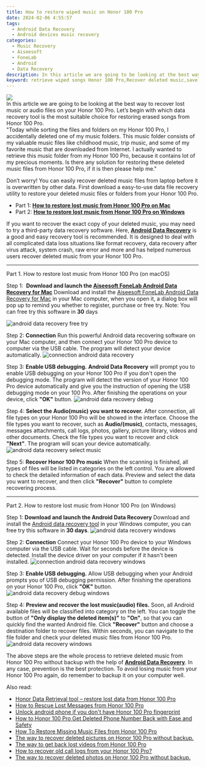 ```yaml
---
title: How to restore wiped music on Honor 100 Pro
date: 2024-02-06 4:55:57
tags: 
  - Android Data Recovery
  - Android devices music recovery
categories: 
  - Music Recovery
  - Aiseesoft
  - FoneLab
  - Android
  - Data Recovery
description: In this article we are going to be looking at the best way to recover lost music or audio files on your Honor 100 Pro. Let’s begin with which data recovery tool is the most suitable choice for restoring erased songs from Honor 100 Pro.
keyword: retrieve wiped songs Honor 100 Pro,Recover deleted music,save lost music on Honor 100 Pro,broken Honor 100 Pro music recovery solution,recover lost songs from Honor 100 Pro,restore deleted songs files on Honor 100 Pro,Honor 100 Pro retrieve deleted song,Honor 100 Pro reset but recover music,lost all song in Honor 100 Pro again,Honor 100 Pro deleted song,how to refind deleted song from Honor 100 Pro,how to recover song on Honor 100 Pro
---
```


<img src="https://img0mobiles.techidaily.com/images/best-assets/devices/honor/honor-100-pro/4.jpg" class="atpl-imgstyle"  />

<div class="atpl-content atpl-for-fonelab-android recover-music">

<div class="atpl-post-description-part-1">
In this article we are going to be looking at the best way to recover lost music or audio files on your Honor 100 Pro. Let’s begin with which data recovery tool is the most suitable choice for restoring erased songs from Honor 100 Pro.
</div>



<div class="atpl-post-description-part-2">
<div class="tpl-content-sub-paragraph-question">
  "Today while sorting the files and folders on my Honor 100 Pro, I accidentally deleted one of my music folders. This music folder consists of my valuable music files like childhood music, trip music, and some of my favorite music that are downloaded from Internet. I actually wanted to retrieve this music folder from my Honor 100 Pro, because it contains lot of my precious moments. Is there any solution for restoring these deleted music files from Honor 100 Pro, if it is then please help me."
</div>
<div class="tpl-content-sub-paragraph-content">
<p>
  Don’t worry! You can easily recover deleted music files from laptop before it is overwritten by other data. First download a easy-to-use data file recovery utility to restore your deleted music files or folders from your Honor 100 Pro.
</p>
</div>
</div>

<ul>
  <li>Part 1: <strong><a href="#p1">How to restore lost music from Honor 100 Pro on Mac</a></strong></li>
  <li>Part 2: <strong><a href="#p2">How to restore lost music from Honor 100 Pro on Windows</a></strong></li>
</ul>


<div class="atpl-post-description-part-3">
<div class="tpl-content-sub-paragraph-normal">
  <p>
    If you want to recover the exact copy of your deleted music, you may need to try a third-party data recovery software. Here, <a href="https://tools.techidaily.com/aiseesoft-android-data-recovery/" target="_blank" rel="noopener"><strong>Android Data Recovery</strong></a> is a good and easy recovery tool is recommended. It is designed to deal with all complicated data loss situations like format recovery, data recovery after virus attack, system crash, raw error and more and has helped numerous users recover deleted music from your Honor 100 Pro.
  </p>
</div>
</div>



<!-- Part 1 -->
<a id="p1" name="p1" ></a><hr>

<div>
  <span class="atpl-step-part-style">Part 1. How to restore lost music from Honor 100 Pro (on macOS)</span>
</div>

<span class="atpl-stepstyle-a"><span>Step 1: </span></span> <strong>Download and launch the <a href="https://tools.techidaily.com/aiseesoft-android-data-recovery-for-mac/" target="_blank" rel="noopener">Aiseesoft FoneLab Android Data Recovery for Mac</a></strong>
Download and install the <a href="https://tools.techidaily.com/aiseesoft-android-data-recovery-for-mac/" target="_blank" rel="noopener">Aiseesoft FoneLab Android Data Recovery for Mac</a> in your Mac computer, when you open it, a dialog box will pop up to remind you whether to register, purchase or free try.
Note: You can free try this software in <strong>30</strong> days

<img src="https://tools.techidaily.com/images/apps/aiseesoft/android-data-recovery/mac-free-try.png" class="atpl-imgstyle" alt="android data recovery free try" />

<span class="atpl-stepstyle-a"><span>Step 2: </span></span> <strong>Connection</strong>
Run this powerful Android data recovering software on your Mac computer, and then connect your Honor 100 Pro device to computer via the USB cable. The program will detect your device automatically.
<img src="https://tools.techidaily.com/images/apps/aiseesoft/android-data-recovery/mac-connection-interface.jpg" class="atpl-imgstyle" alt="connection android data recovery" />

<span class="atpl-stepstyle-a"><span>Step 3: </span></span> <strong>Enable USB debugging.</strong>
<strong>Android Data Recovery</strong> will prompt you to enable USB debugging on your Honor 100 Pro if you don't open the debugging mode. The program will detect the version of your Honor 100 Pro device automatically and give you the instruction of opening the USB debugging mode on your 100 Pro. After finishing the operations on your device, click <strong>"OK"</strong> button.
<img src="https://tools.techidaily.com/images/apps/aiseesoft/android-data-recovery/mac-android-usb-debug.jpg"  class="atpl-imgstyle" alt="android data recovery debug" />

<span class="atpl-stepstyle-a"><span>Step 4: </span></span> <strong>Select the Audio(music) you want to recover.</strong>
After connection, all file types on your Honor 100 Pro will be showed in the interface. Choose the file types you want to recover, such as <strong>Audio/(music)</strong>, contacts, messages, messages attachments, call logs, photos, gallery, picture library, videos and other documents. Check the file types you want to recover and click <b>"Next"</b>. The program will scan your device automatically.
<img src="https://tools.techidaily.com/images/apps/aiseesoft/android-data-recovery/mac-choose-type-music.jpg" class="atpl-imgstyle" alt="android data recovery select music" />

<span class="atpl-stepstyle-a"><span>Step 5: </span></span> <strong>Recover Honor 100 Pro music</strong>
When the scanning is finished, all types of files will be listed in categories on the left control. You are allowed to check the detailed information of each data. Preview and select the data you want to recover, and then click <b>"Recover"</b> button to complete recovering process.


<a id="p2" name="p2"></a><hr>

<!-- Part 2 -->
<div>
  <span class="atpl-step-part-style">Part 2. How to restore lost music from Honor 100 Pro (on Windows)</span>
</div>

<span class="atpl-stepstyle-a"><span>Step 1: </span></span> <strong>Download and launch the Android Data Recovery</strong>
Download and install the <a href="https://tools.techidaily.com/aiseesoft-android-data-recovery-for-win/" target="_blank" rel="noopener">Android data recovery tool</a> in your Windows computer, you can free try this software in <b>30 days</b>.
<img src="https://tools.techidaily.com/images/apps/aiseesoft/android-data-recovery/win-start-interface.png"  class="atpl-imgstyle" alt="android data recovery windows" />

<span class="atpl-stepstyle-a"><span>Step 2: </span></span> <strong>Connection</strong>
Connect your Honor 100 Pro device to your Windows computer via the USB cable. Wait for seconds before the device is detected. Install the device driver on your computer if it hasn't been installed.
<img src="https://tools.techidaily.com/images/apps/aiseesoft/android-data-recovery/win-connection-interface.png" class="atpl-imgstyle" alt="connection android data recovery windows" />

<span class="atpl-stepstyle-a"><span>Step 3: </span></span> <strong>Enable USB debugging.</strong>
Allow USB debugging when your Android prompts you of USB debugging permission. After finishing the operations on your Honor 100 Pro, click <b>"OK"</b> button.
<img src="https://tools.techidaily.com/images/apps/aiseesoft/android-data-recovery/win-android-usb-debug.png" class="atpl-imgstyle" alt="android data recovery debug windows" />

<span class="atpl-stepstyle-a"><span>Step 4: </span></span> <strong>Preview and recover the lost music(audio) files.</strong>
Soon, all Android available files will be classified into category on the left. You can toggle the button of <b>"Only display the deleted item(s)"</b> to <b>"On"</b>, so that you can quickly find the wanted Android file. Click <b>"Recover"</b> button and choose a destination folder to recover files. Within seconds, you can navigate to the file folder and check your deleted music files from Honor 100 Pro.
<img src="https://tools.techidaily.com/images/apps/aiseesoft/android-data-recovery/win-recover-music.jpg" class="atpl-imgstyle" alt="android data recovery windows" />

<div class="atpl-post-description-part-4">
<div class="tpl-content-sub-paragraph-normal">
    <p>
        The above steps are the whole process to retrieve deleted music from Honor 100 Pro without backup with the help of <a href="https://tools.techidaily.com/aiseesoft-android-data-recovery/" target="_blank" rel="noopener"><strong>Android Data Recovery</strong></a>. In any case, prevention is the best protection. To avoid losing music from your Honor 100 Pro again, do remember to backup it on your computer well.
    </p>
</div>
</div>


<ins class="adsbygoogle"
     style="display:block"
     data-ad-client="ca-pub-7571918770474297"
     data-ad-slot="8358498916"
     data-ad-format="auto"
     data-full-width-responsive="true"></ins>

<span class="atpl-alsoreadstyle">Also read:</span>
<div><ul>
<li><a href="/honor-data-retrieval-tool-restore-lost-data-from-honor-100-pro-by-fonelab-android-recover-data/" target="_blank" rel="noopener"><u>Honor Data Retrieval tool – restore lost data from Honor 100 Pro</u></a></li>
<li><a href="/how-to-rescue-lost-messages-from-honor-100-pro-by-fonelab-android-recover-messages/" target="_blank" rel="noopener"><u>How to Rescue Lost Messages from Honor 100 Pro</u></a></li>
<li><a href="/unlock-android-phone-if-you-don-t-have-honor-100-pro-fingerprint-by-drfone-android-unlock-android-unlock/" target="_blank" rel="noopener"><u>Unlock android phone if you don't have Honor 100 Pro fingerprint</u></a></li>
<li><a href="/how-to-honor-100-pro-get-deleted-phone-number-back-with-ease-and-safety-by-fonelab-android-recover-contacts/" target="_blank" rel="noopener"><u>How to Honor 100 Pro Get Deleted Phone Number Back with Ease and Safety</u></a></li>
<li><a href="/how-to-restore-missing-music-files-from-honor-100-pro-by-fonelab-android-recover-music/" target="_blank" rel="noopener"><u>How To  Restore Missing Music Files from Honor 100 Pro</u></a></li>
<li><a href="/the-way-to-recover-deleted-pictures-on-honor-100-pro-without-backup-by-fonelab-android-recover-pictures/" target="_blank" rel="noopener"><u>The way to recover deleted pictures on Honor 100 Pro without backup.</u></a></li>
<li><a href="/the-way-to-get-back-lost-videos-from-honor-100-pro-by-fonelab-android-recover-video/" target="_blank" rel="noopener"><u>The way to get back lost videos from Honor 100 Pro</u></a></li>
<li><a href="/how-to-recover-old-call-logs-from-your-honor-100-pro-by-fonelab-android-recover-call-logs/" target="_blank" rel="noopener"><u>How to recover old call logs from your Honor 100 Pro?</u></a></li>
<li><a href="/the-way-to-recover-deleted-photos-on-honor-100-pro-without-backup-by-fonelab-android-recover-photos/" target="_blank" rel="noopener"><u>The way to recover deleted photos on Honor 100 Pro without backup.</u></a></li>
</ul></div>

</div>